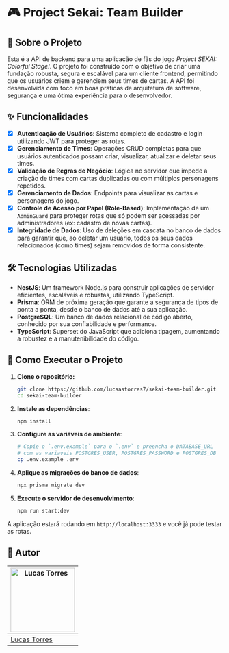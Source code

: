 # 🎮 Project Sekai: Team Builder
## 📖 Sobre o Projeto
Esta é a API de backend para uma aplicação de fãs do jogo *Project SEKAI: Colorful Stage!*. O projeto foi construído com o objetivo de criar uma fundação robusta, segura e escalável para um cliente frontend, permitindo que os usuários criem e gerenciem seus times de cartas. A API foi desenvolvida com foco em boas práticas de arquitetura de software, segurança e uma ótima experiência para o desenvolvedor.

## ✨ Funcionalidades
-   [x] **Autenticação de Usuários**: Sistema completo de cadastro e login utilizando JWT para proteger as rotas.
-   [x] **Gerenciamento de Times**: Operações CRUD completas para que usuários autenticados possam criar, visualizar, atualizar e deletar seus times.
-   [x] **Validação de Regras de Negócio**: Lógica no servidor que impede a criação de times com cartas duplicadas ou com múltiplos personagens repetidos.
-   [x] **Gerenciamento de Dados**: Endpoints para visualizar as cartas e personagens do jogo.
-   [x] **Controle de Acesso por Papel (Role-Based)**: Implementação de um `AdminGuard` para proteger rotas que só podem ser acessadas por administradores (ex: cadastro de novas cartas).
-   [x] **Integridade de Dados**: Uso de deleções em cascata no banco de dados para garantir que, ao deletar um usuário, todos os seus dados relacionados (como times) sejam removidos de forma consistente.

## 🛠️ Tecnologias Utilizadas
- **NestJS**: Um framework Node.js para construir aplicações de servidor eficientes, escaláveis e robustas, utilizando TypeScript.
- **Prisma**: ORM de próxima geração que garante a segurança de tipos de ponta a ponta, desde o banco de dados até a sua aplicação.
- **PostgreSQL**: Um banco de dados relacional de código aberto, conhecido por sua confiabilidade e performance.
- **TypeScript**: Superset do JavaScript que adiciona tipagem, aumentando a robustez e a manutenibilidade do código.

## 🚀 Como Executar o Projeto
1.  **Clone o repositório:**
    ```bash
    git clone https://github.com/lucaastorres7/sekai-team-builder.git
    cd sekai-team-builder
    ```
2. **Instale as dependências**:
   ```bash
   npm install
   ```
3. **Configure as variáveis de ambiente**:
   ```bash
   # Copie o `.env.example` para o `.env` e preencha o DATABASE_URL
   # com as variaveis POSTGRES_USER, POSTGRES_PASSWORD e POSTGRES_DB
   cp .env.example .env
   ```
4. **Aplique as migrações do banco de dados**:
   ```bash
   npx prisma migrate dev
   ```
6. **Execute o servidor de desenvolvimento**:
   ```bash
   npm run start:dev
   ```
A aplicação estará rodando em `http://localhost:3333` e você já pode testar as rotas.


## 👤 Autor
| <img src="https://avatars.githubusercontent.com/u/151575079?s=400&u=96fac0907f9100c143dc9f46242cacdf17af240f&v=4" alt="Lucas Torres" width="150" height="150"> |
| --------------------------------------------------------------------------------------------------------------- |
| [Lucas Torres](https://github.com/lucaastorres7)                                                                |
